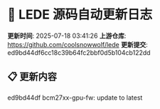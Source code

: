 # 🔄 LEDE 源码自动更新日志

**更新时间**: 2025-07-18 03:41:26
**上游仓库**: https://github.com/coolsnowwolf/lede
**更新提交**: ed9bd44df6cc18c39b64fc2bbf0d5b104cb122dd

## 📋 更新内容
ed9bd44df bcm27xx-gpu-fw: update to latest

